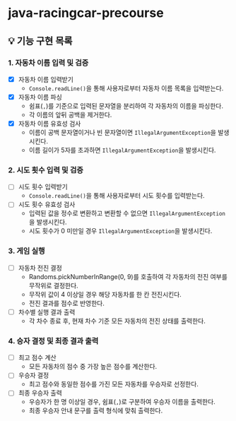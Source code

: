 # java-racingcar-precourse

## 💡 기능 구현 목록
### 1. 자동차 이름 입력 및 검증
- [X] 자동차 이름 입력받기
  - `Console.readLine()`을 통해 사용자로부터 자동차 이름 목록을 입력받는다.
- [X] 자동차 이름 파싱
  - 쉼표(`,`)를 기준으로 입력된 문자열을 분리하여 각 자동차의 이름을 파싱한다.
  - 각 이름의 앞뒤 공백을 제거한다.
- [X] 자동차 이름 유효성 검사
  - 이름이 공백 문자열이거나 빈 문자열이면 `IllegalArgumentException`을 발생시킨다.
  - 이름 길이가 5자를 초과하면 `IllegalArgumentException`을 발생시킨다.

### 2. 시도 횟수 입력 및 검증
- [ ] 시도 횟수 입력받기
  - `Console.readLine()`을 통해 사용자로부터 시도 횟수를 입력받는다.
- [ ] 시도 횟수 유효성 검사
  - 입력된 값을 정수로 변환하고 변환할 수 없으면 `IllegalArgumentException`을 발생시킨다.
  - 시도 횟수가 0 미만일 경우 `IllegalArgumentException`을 발생시킨다.

### 3. 게임 실행
- [ ] 자동차 전진 결정
  - Randoms.pickNumberInRange(0, 9)를 호출하여 각 자동차의 전진 여부를 무작위로 결정한다.
  - 무작위 값이 4 이상일 경우 해당 자동차를 한 칸 전진시킨다.
  - 전진 결과를 점수로 반영한다.
- [ ] 차수별 실행 결과 출력
  -  각 차수 종료 후, 현재 차수 기준 모든 자동차의 전진 상태를 출력한다.

### 4. 승자 결정 및 최종 결과 출력
- [ ] 최고 점수 계산
  - 모든 자동차의 점수 중 가장 높은 점수를 계산한다.
- [ ] 우승자 결정
  - 최고 점수와 동일한 점수를 가진 모든 자동차를 우승자로 선정한다.
- [ ] 최종 우승자 출력
  - 우승자가 한 명 이상일 경우, 쉼표(`,`)로 구분하여 우승자 이름을 출력한다.
  - 최종 우승자 안내 문구를 출력 형식에 맞춰 출력한다.

